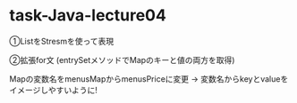 # task-Java-lecture04

①ListをStresmを使って表現

②拡張for文 (entrySetメソッドでMapのキーと値の両方を取得)

 Mapの変数名をmenusMapからmenusPriceに変更 → 変数名からkeyとvalueをイメージしやすいように!
